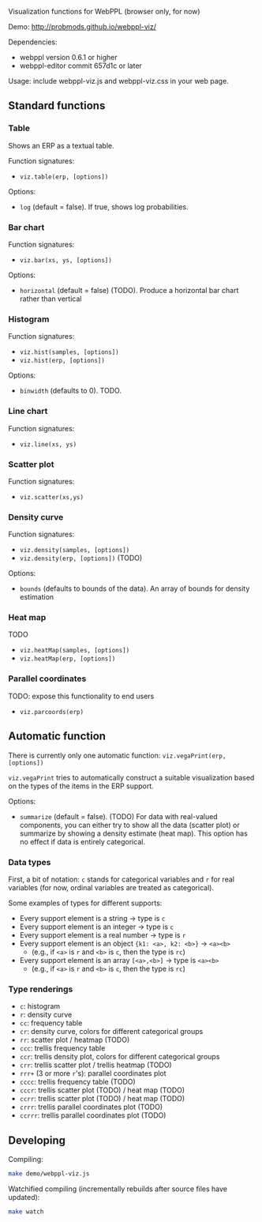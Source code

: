 Visualization functions for WebPPL (browser only, for now)

Demo: http://probmods.github.io/webppl-viz/

Dependencies:

- webppl version 0.6.1 or higher
- webppl-editor commit 657d1c or later

Usage: include webppl-viz.js and webppl-viz.css in your web page.

## Standard functions

### Table

Shows an ERP as a textual table.

Function signatures:

- `viz.table(erp, [options])`

Options:

- `log` (default = false). If true, shows log probabilities.

### Bar chart

Function signatures:

- `viz.bar(xs, ys, [options])`

Options:

- `horizontal` (default = false) (TODO). Produce a horizontal bar chart rather than vertical

### Histogram

Function signatures:

- `viz.hist(samples, [options])`
- `viz.hist(erp, [options])`

Options:

- `binwidth` (defaults to 0). TODO.

### Line chart

Function signatures:

- `viz.line(xs, ys)`

### Scatter plot

Function signatures:

- `viz.scatter(xs,ys)`

### Density curve

Function signatures:

- `viz.density(samples, [options])`
- `viz.density(erp, [options])` (TODO)

Options:

- `bounds` (defaults to bounds of the data). An array of bounds for density estimation

### Heat map

TODO

- `viz.heatMap(samples, [options])`
- `viz.heatMap(erp, [options])`

### Parallel coordinates

TODO: expose this functionality to end users

- `viz.parcoords(erp)`

## Automatic function

There is currently only one automatic function: `viz.vegaPrint(erp, [options])`

`viz.vegaPrint` tries to automatically construct a suitable visualization based on the types of the items in the ERP support.

Options:

- `summarize` (default = false). (TODO) For data with real-valued components, you can either try to show all the data (scatter plot) or summarize by showing a density estimate (heat map). This option has no effect if data is entirely categorical.

### Data types

First, a bit of notation: `c` stands for categorical variables and `r` for real variables (for now, ordinal variables are treated as categorical).

Some examples of types for different supports:

- Every support element is a string → type is `c`
- Every support element is an integer → type is `c`
- Every support element is a real number → type is `r`
- Every support element is an object `{k1: <a>, k2: <b>}` → `<a><b>`
	- (e.g., if `<a>` is `r` and `<b>` is `c`, then the type is `rc`)
- Every support element is an array `[<a>,<b>]` → type is `<a><b>`
	- (e.g., if `<a>` is `r` and `<b>` is `c`, then the type is `rc`)

### Type renderings

- `c`: histogram
- `r`: density curve
- `cc`: frequency table
- `cr`: density curve, colors for different categorical groups
- `rr`: scatter plot / heatmap (TODO)
- `ccc`: trellis frequency table
- `ccr`: trellis density plot, colors for different categorical groups
- `crr`: trellis scatter plot / trellis heatmap (TODO)
- `rrr+` (3 or more `r`'s): parallel coordinates plot
- `cccc`: trellis frequency table (TODO)
- `cccr`: trellis scatter plot (TODO) / heat map (TODO)
- `ccrr`: trellis scatter plot (TODO) / heat map (TODO)
- `crrr`: trellis parallel coordinates plot (TODO)
- `ccrrr`: trellis parallel coordinates plot (TODO)

## Developing

Compiling:

```sh
make demo/webppl-viz.js
```

Watchified compiling (incrementally rebuilds after source files have updated):

```sh
make watch
```
